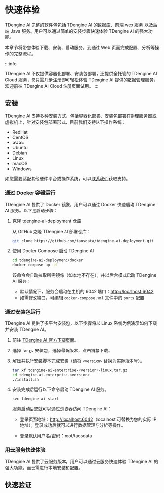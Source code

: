 # 快速体验

TDengine AI 完整的软件包包括 TDengine AI 的数据库、前端 web 服务 以及后端 Java 服务。用户可以通过简单的安装步骤快速体验 TDengine AI 的强大功能。

本章节将带您体验下载、安装、启动服务，到通过 Web 页面完成配置、分析等操作的完整流程。

:::info

TDengine AI 不仅提供容器化部署、安装包部署，还提供全托管的 TDengine AI Cloud 服务，您只需几步注册即可轻松体验 TDengine AI 提供的数据管理服务，欢迎前往 TDengine AI Cloud 注册页面试用。
:::

## 安装

TDengine AI 支持多种安装方式，包括容器化部署、安装包部署在物理服务器或虚拟机上，针对安装包部署形式，目前我们支持以下操作系统：

- RedHat
- CentOS
- SUSE
- Ubuntu
- Debian
- Linux
- macOS
- Windows

如您需要适配其他硬件平台或操作系统，可以[联系我们](https://www.taosdata.com/contactus)获取支持。

### 通过 Docker 容器运行

TDengine AI 提供了 Docker 镜像，用户可以通过 Docker 快速启动 TDengine AI 服务。以下是启动步骤：

1. 克隆 tdengine-ai-deployment 仓库

    从 GitHub 克隆 TDengine AI 部署仓库：

    ```bash
    git clone https://github.com/taosdata/tdengine-ai-deployment.git
    ``` 

2. 使用 Docker Compose 启动 TDengine AI

    ```bash
    cd tdengine-ai-deployment/docker
    docker compose up -d
    ```

   该命令会自动拉取所需镜像（如本地不存在），并以后台模式启动 TDengine AI 服务：
   - 默认情况下，服务会启动在主机的 6042 端口：[http://localhost:6042](http://localhost:6042)
   - 如需修改端口，可编辑 `docker-compose.yml` 文件中的 `ports` 配置

### 通过安装包运行

TDengine AI 提供了多平台安装包，以下步骤将以 Linux 系统为例演示如何下载并安装 TDengine AI。

1. 前往 [TDengine AI 官方下载页面](./release-history/release)。

2. 选择 tar.gz 安装包，选择最新版本，点击链接下载。

3. 解压并执行安装脚本完成安装（请将 `<version>` 替换为实际版本号）。

   ```bash
   tar xf tdengine-ai-enterprise-<version>-linux.tar.gz 
   cd tdengine-ai-enterprise-<version>
   ./install.sh
   ```

3. 安装完成后运行以下命令启动 TDengine AI 服务。

   ```bash
   svc-tdengine-ai start
   ```

   服务启动后您就可以通过浏览器访问 TDengine AI：
   - 登录页面地址：[http://localhost:6042](http://localhost:6042)（localhost 可替换为您的实际 IP 地址），登录成功后就可以进行数据管理与分析等操作。

   - 登录默认用户名/密码：root/taosdata


### 用云服务快速体验

TDengine AI 提供了云服务版本，用户可以通过云服务快速体验 TDengine AI 的强大功能，而无需进行本地安装和配置。

## 快速验证